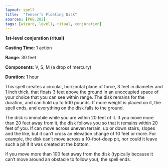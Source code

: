 ```yaml
---
layout: spell
title:  "Tenser’s Floating Disk"
sources: [PHB.282]
tags: [wizard, level1, ritual, conjuration]
---
```


**1st-level conjuration (ritual)**

**Casting Time**: 1 action

**Range**: 30 feet

**Components**: V, S, M (a drop of mercury)

**Duration**: 1 hour

This spell creates a circular, horizontal plane of force, 3 feet in diameter and 1 inch thick, that floats 3 feet above the ground in an unoccupied space of your choice that you can see within range. The disk remains for the duration, and can hold up to 500 pounds. If more weight is placed on it, the spell ends, and everything on the disk falls to the ground.

The disk is immobile while you are within 20 feet of it. If you move more than 20 feet away from it, the disk follows you so that it remains within 20 feet of you. If can move across uneven terrain, up or down stairs, slopes and the like, but it can’t cross an elevation change of 10 feet or more. For example, the disk can’t move across a 10-foot-deep pit, nor could it leave such a pit if it was created at the bottom.

If you move more than 100 feet away from the disk (typically because it can’t move around an obstacle to follow you), the spell ends.
